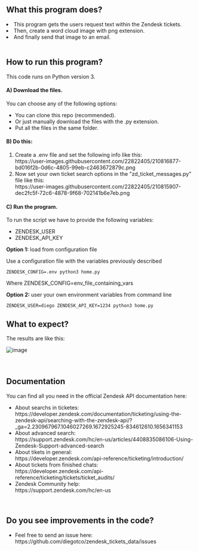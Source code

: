 ## What this program does?

<li>This program gets the users request text within the Zendesk tickets.</li>
<li>Then, create a word cloud image with png extension.</li>
<li>And finally send that image to an email.</li>
<br>


## How to run this program?

This code runs on Python version 3.

#### A) Download the files.
You can choose any of the following options:

<ul>
<li>You can clone this repo (recommended).</li>
<li>Or just manually download the files with the .py extension.</li>
<li>Put all the files in the same folder.</li>
</ul>

#### B) Do this:

<ol>
<li>Create a .env file and set the following info like this:<br>
https://user-images.githubusercontent.com/22822405/210816877-bd016f2b-0d6c-4805-99eb-c2463672879c.png
</li>
<li>Now set your own ticket search options in the "zd_ticket_messages.py" file like this:<br>
https://user-images.githubusercontent.com/22822405/210815907-dec2fc5f-72c6-4878-9f68-702141b6e7eb.png</li>
</ol>

#### C) Run the program.

To run the script we have to provide the following variables:
- ZENDESK_USER
- ZENDESK_API_KEY

**Option 1:** load from configuration file

Use a configuration file with the variables previously described

```
ZENDESK_CONFIG=.env python3 home.py
```

Where ZENDESK_CONFIG=env_file_containing_vars

**Option 2:** user your own environment variables from command line

```
ZENDESK_USER=diego ZENDESK_API_KEY=1234 python3 home.py
```


## What to expect?
The results are like this:

![image](https://user-images.githubusercontent.com/22822405/210790343-033b5eaa-5b0d-4957-9f2b-f706f55d7d30.png)
<br>
<br>
<br>


## Documentation
You can find all you need in the official Zendesk API documentation here:

<ul>
<li>About searchs in ticketes:<br>
https://developer.zendesk.com/documentation/ticketing/using-the-zendesk-api/searching-with-the-zendesk-api/?_ga=2.230967967.1046027269.1672925245-834612610.1656341153</li>

<li>About advanced search:<br>
https://support.zendesk.com/hc/en-us/articles/4408835086106-Using-Zendesk-Support-advanced-search</li>

<li>About tikets in general:<br>
https://developer.zendesk.com/api-reference/ticketing/introduction/</li>

<li>About tickets from finished chats:<br>
https://developer.zendesk.com/api-reference/ticketing/tickets/ticket_audits/</li>

<li>Zendesk Community help:<br>
https://support.zendesk.com/hc/en-us</li>
</ul>
<br>

## Do you see improvements in the code?

<ul>
<li>Feel free to send an issue here:<br>
https://github.com/diegotco/zendesk_tickets_data/issues</li>
<ul>

